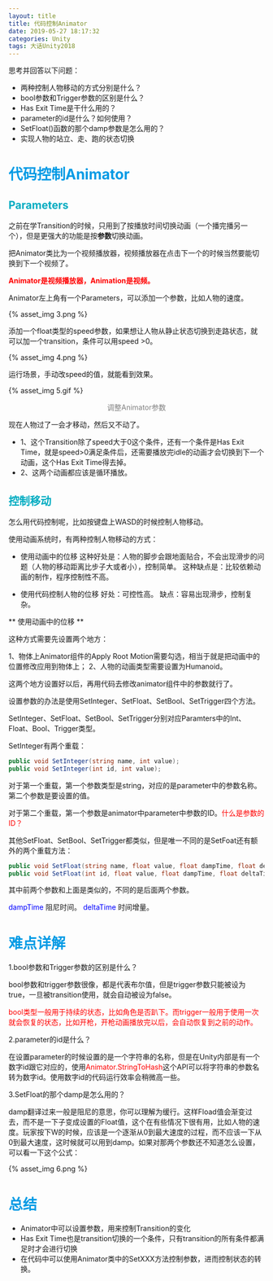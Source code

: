 ```yaml
---
layout: title
title: 代码控制Animator
date: 2019-05-27 18:17:32
categories: Unity
tags: 大话Unity2018
---
```

思考并回答以下问题：
* 两种控制人物移动的方式分别是什么？
* bool参数和Trigger参数的区别是什么？
* Has Exit Time是干什么用的？
* parameter的id是什么？如何使用？
* SetFloat()函数的那个damp参数是怎么用的？
* 实现人物的站立、走、跑的状态切换

<!--more-->

# <span style="color:#039BE5;">代码控制Animator</span>

## <span style="color:#00ACC1;">Parameters</span>

之前在学Transition的时候，只用到了按播放时间切换动画（一个播完播另一个），但是更强大的功能是按**参数**切换动画。

把Animator类比为一个视频播放器，视频播放器在点击下一个的时候当然要能切换到下一个视频了。

<span style="color:red">**Animator是视频播放器，Animation是视频。**</span>

Animator左上角有一个Parameters，可以添加一个参数，比如人物的速度。

{% asset_img 3.png %}

添加一个float类型的speed参数，如果想让人物从静止状态切换到走路状态，就可以加一个transition，条件可以用speed >0。

{% asset_img 4.png %}

运行场景，手动改speed的值，就能看到效果。

{% asset_img 5.gif %}
<center><font color="gray">调整Animator参数</font></center>

现在人物过了一会才移动，然后又不动了。

* 1、这个Transition除了speed大于0这个条件，还有一个条件是Has Exit Time，就是speed>0满足条件后，还需要播放完idle的动画才会切换到下一个动画，这个Has Exit Time得去掉。
* 2、这两个动画都应该是循环播放。

## <span style="color:#00ACC1;">控制移动</span>

怎么用代码控制呢，比如按键盘上WASD的时候控制人物移动。

使用动画系统时，有两种控制人物移动的方式：

* 使用动画中的位移
这种好处是：人物的脚步会跟地面贴合，不会出现滑步的问题（人物的移动距离比步子大或者小），控制简单。
这种缺点是：比较依赖动画的制作，程序控制性不高。

* 使用代码控制人物的位移
好处：可控性高。
缺点：容易出现滑步，控制复杂。

** 使用动画中的位移 **

这种方式需要先设置两个地方：

1、物体上Animator组件的Apply Root Motion需要勾选，相当于就是把动画中的位置修改应用到物体上；
2、人物的动画类型需要设置为Humanoid。

这两个地方设置好以后，再用代码去修改animator组件中的参数就行了。

设置参数的办法是使用SetInteger、SetFloat、SetBool、SetTrigger四个方法。

SetInteger、SetFloat、SetBool、SetTrigger分别对应Paramters中的Int、Float、Bool、Trigger类型。

SetInteger有两个重载：
```cs
public void SetInteger(string name, int value);
public void SetInteger(int id, int value);
```
对于第一个重载，第一个参数类型是string，对应的是parameter中的参数名称。第二个参数是要设置的值。

对于第二个重载，第一个参数是animator中parameter中参数的ID。<span style="color:red;">什么是参数的ID？</span>

其他SetFloat、SetBool、SetTrigger都类似，但是唯一不同的是SetFoat还有额外的两个重载方法：
```cs
public void SetFloat(string name, float value, float dampTime, float deltaTime);
public void SetFloat(int id, float value, float dampTime, float deltaTime);
```
其中前两个参数和上面是类似的，不同的是后面两个参数。

<span style="color:blue;">dampTime</span> 阻尼时间。
<span style="color:blue;">deltaTime</span> 时间增量。


# <span style="color:#039BE5;">难点详解</span>

1.bool参数和Trigger参数的区别是什么？

bool参数和trigger参数很像，都是代表布尔值，但是trigger参数只能被设为true，一旦被transition使用，就会自动被设为false。

<span style="color:red;">bool类型一般用于持续的状态，比如角色是否趴下。而trigger一般用于使用一次就会恢复的状态，比如开枪，开枪动画播放完以后，会自动恢复到之前的动作。</span>

2.parameter的id是什么？

在设置parameter的时候设置的是一个字符串的名称，但是在Unity内部是有一个数字id跟它对应的，使用<span style="color:red;">Animator.StringToHash</span>这个API可以将字符串的参数名转为数字id。使用数字id的代码运行效率会稍微高一些。

3.SetFloat的那个damp是怎么用的？

damp翻译过来一般是阻尼的意思，你可以理解为缓行。这样Fload值会渐变过去，而不是一下子变成设置的Float值，这个在有些情况下很有用，比如人物的速度。玩家按下W的时候，应该是一个逐渐从0到最大速度的过程，而不应该一下从0到最大速度，这时候就可以用到damp。如果对那两个参数还不知道怎么设置，可以看一下这个公式：

{% asset_img 6.png %}

# <span style="color:#039BE5;">总结</span>

* Animator中可以设置参数，用来控制Transition的变化
* Has Exit Time也是transition切换的一个条件，只有transition的所有条件都满足时才会进行切换
* 在代码中可以使用Animator类中的SetXXX方法控制参数，进而控制状态的转换。